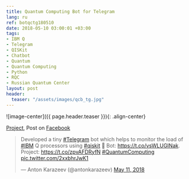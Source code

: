 ```yaml
---
title: Quantum Computing Bot for Telegram
lang: ru
ref: botqctg180510
date: 2018-05-10 03:00:01 +03:00
tags:
- IBM Q
- Telegram
- QISKit
- Chatbot
- Quantum
- Quantum Computing
- Python
- RQC
- Russian Quantum Center
layout: post
header:
  teaser: "/assets/images/qcb_tg.jpg"
---
```


![image-center]({{ page.header.teaser }}){: .align-center}

[Project](https://github.com/akarazeevprojects/QuantumComputingBot), Post on [Facebook](https://www.facebook.com/anton.karazeev/posts/1683068225147972)

<blockquote class="twitter-tweet"><p lang="en" dir="ltr">Developed a tiny <a href="https://twitter.com/hashtag/Telegram?src=hash&amp;ref_src=twsrc%5Etfw">#Telegram</a> bot which helps to monitor the load of <a href="https://twitter.com/hashtag/IBM?src=hash&amp;ref_src=twsrc%5Etfw">#IBM</a> Q processors using <a href="https://twitter.com/hashtag/qiskit?src=hash&amp;ref_src=twsrc%5Etfw">#qiskit</a> 🙂 Bot: <a href="https://t.co/vsWLUGINak">https://t.co/vsWLUGINak</a>. Project: <a href="https://t.co/zpvAFDRyfN">https://t.co/zpvAFDRyfN</a> <a href="https://twitter.com/hashtag/QuantumComputing?src=hash&amp;ref_src=twsrc%5Etfw">#QuantumComputing</a> <a href="https://t.co/2xxbhrJwK1">pic.twitter.com/2xxbhrJwK1</a></p>&mdash; Anton Karazeev (@antonkarazeev) <a href="https://twitter.com/antonkarazeev/status/994885040428453889?ref_src=twsrc%5Etfw">May 11, 2018</a></blockquote> <script async src="https://platform.twitter.com/widgets.js" charset="utf-8"></script>

